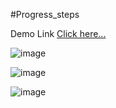 #Progress_steps

Demo Link [Click here...](https://vipul1432.github.io/50_days-of-Javascript-Challenge/Day2_Progress_steps/)

![image](https://user-images.githubusercontent.com/81670997/177023883-3ebd9b6d-cd96-4fd8-887f-9006fbf926c5.png)

![image](https://user-images.githubusercontent.com/81670997/177023899-cc4176b9-b3c1-4cb8-ad56-86fe284ad5fe.png)

![image](https://user-images.githubusercontent.com/81670997/177023910-d0f3efb0-52a3-4f84-bb6e-ba6a31f9bdd9.png)



